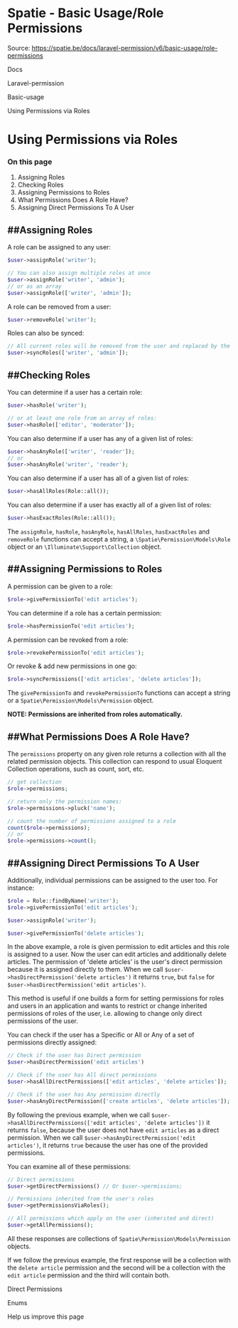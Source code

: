 # Spatie - Basic Usage/Role Permissions

Source: https://spatie.be/docs/laravel-permission/v6/basic-usage/role-permissions

Docs

Laravel-permission

Basic-usage

Using Permissions via Roles

Using Permissions via Roles
===========================

### On this page

1. Assigning Roles
2. Checking Roles
3. Assigning Permissions to Roles
4. What Permissions Does A Role Have?
5. Assigning Direct Permissions To A User

##Assigning Roles
-----------------

A role can be assigned to any user:

```php
$user->assignRole('writer');

// You can also assign multiple roles at once
$user->assignRole('writer', 'admin');
// or as an array
$user->assignRole(['writer', 'admin']);
```
A role can be removed from a user:

```php
$user->removeRole('writer');
```
Roles can also be synced:

```php
// All current roles will be removed from the user and replaced by the array given
$user->syncRoles(['writer', 'admin']);
```
##Checking Roles
----------------

You can determine if a user has a certain role:

```php
$user->hasRole('writer');

// or at least one role from an array of roles:
$user->hasRole(['editor', 'moderator']);
```
You can also determine if a user has any of a given list of roles:

```php
$user->hasAnyRole(['writer', 'reader']);
// or
$user->hasAnyRole('writer', 'reader');
```
You can also determine if a user has all of a given list of roles:

```php
$user->hasAllRoles(Role::all());
```
You can also determine if a user has exactly all of a given list of roles:

```php
$user->hasExactRoles(Role::all());
```
The `assignRole`, `hasRole`, `hasAnyRole`, `hasAllRoles`, `hasExactRoles` and `removeRole` functions can accept a
string, a `\Spatie\Permission\Models\Role` object or an `\Illuminate\Support\Collection` object.

##Assigning Permissions to Roles
--------------------------------

A permission can be given to a role:

```php
$role->givePermissionTo('edit articles');
```
You can determine if a role has a certain permission:

```php
$role->hasPermissionTo('edit articles');
```
A permission can be revoked from a role:

```php
$role->revokePermissionTo('edit articles');
```
Or revoke & add new permissions in one go:

```php
$role->syncPermissions(['edit articles', 'delete articles']);
```
The `givePermissionTo` and `revokePermissionTo` functions can accept a
string or a `Spatie\Permission\Models\Permission` object.

**NOTE: Permissions are inherited from roles automatically.**

##What Permissions Does A Role Have?
------------------------------------

The `permissions` property on any given role returns a collection with all the related permission objects. This collection can respond to usual Eloquent Collection operations, such as count, sort, etc.

```php
// get collection
$role->permissions;

// return only the permission names:
$role->permissions->pluck('name');

// count the number of permissions assigned to a role
count($role->permissions);
// or
$role->permissions->count();
```
##Assigning Direct Permissions To A User
----------------------------------------

Additionally, individual permissions can be assigned to the user too.
For instance:

```php
$role = Role::findByName('writer');
$role->givePermissionTo('edit articles');

$user->assignRole('writer');

$user->givePermissionTo('delete articles');
```
In the above example, a role is given permission to edit articles and this role is assigned to a user.
Now the user can edit articles and additionally delete articles. The permission of 'delete articles' is the user's direct permission because it is assigned directly to them.
When we call `$user->hasDirectPermission('delete articles')` it returns `true`,
but `false` for `$user->hasDirectPermission('edit articles')`.

This method is useful if one builds a form for setting permissions for roles and users in an application and wants to restrict or change inherited permissions of roles of the user, i.e. allowing to change only direct permissions of the user.

You can check if the user has a Specific or All or Any of a set of permissions directly assigned:

```php
// Check if the user has Direct permission
$user->hasDirectPermission('edit articles')

// Check if the user has All direct permissions
$user->hasAllDirectPermissions(['edit articles', 'delete articles']);

// Check if the user has Any permission directly
$user->hasAnyDirectPermission(['create articles', 'delete articles']);
```
By following the previous example, when we call `$user->hasAllDirectPermissions(['edit articles', 'delete articles'])`
it returns `false`, because the user does not have `edit articles` as a direct permission.
When we call
`$user->hasAnyDirectPermission('edit articles')`, it returns `true` because the user has one of the provided permissions.

You can examine all of these permissions:

```php
// Direct permissions
$user->getDirectPermissions() // Or $user->permissions;

// Permissions inherited from the user's roles
$user->getPermissionsViaRoles();

// All permissions which apply on the user (inherited and direct)
$user->getAllPermissions();
```
All these responses are collections of `Spatie\Permission\Models\Permission` objects.

If we follow the previous example, the first response will be a collection with the `delete article` permission and
the second will be a collection with the `edit article` permission and the third will contain both.

Direct Permissions

Enums

Help us improve this page